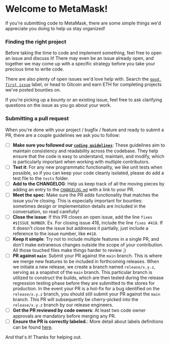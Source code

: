 # Welcome to MetaMask!

If you're submitting code to MetaMask, there are some simple things we'd appreciate you doing to help us stay organized!

### Finding the right project

Before taking the time to code and implement something, feel free to open an issue and discuss it! There may even be an issue already open, and together we may come up with a specific strategy before you take your precious time to write code.

There are also plenty of open issues we'd love help with. Search the [`good first issue`](https://github.com/MetaMask/metamask-mobile/contribute) label, or head to Gitcoin and earn ETH for completing projects we've posted bounties on.

If you're picking up a bounty or an existing issue, feel free to ask clarifying questions on the issue as you go about your work.

### Submitting a pull request
When you're done with your project / bugfix / feature and ready to submit a PR, there are a couple guidelines we ask you to follow:

- [ ] **Make sure you followed our [`coding guidelines`](https://github.com/MetaMask/metamask-mobile/blob/main/.github/guidelines/CODING_GUIDELINES.md)**: These guidelines aim to maintain consistency and readability across the codebase. They help ensure that the code is easy to understand, maintain, and modify, which is particularly important when working with multiple contributors.
- [ ] **Test it**: For any new programmatic functionality, we like unit tests when possible, so if you can keep your code cleanly isolated, please do add a test file to the `tests` folder.
- [ ] **Add to the CHANGELOG**: Help us keep track of all the moving pieces by adding an entry to the [`CHANGELOG.md`](https://github.com/MetaMask/metamask-mobile/blob/main/CHANGELOG.md) with a link to your PR.
- [ ] **Meet the spec**: Make sure the PR adds functionality that matches the issue you're closing. This is especially important for bounties: sometimes design or implementation details are included in the conversation, so read carefully!
- [ ] **Close the issue**: If this PR closes an open issue, add the line `fixes #$ISSUE_NUMBER`. Ex. For closing issue 418, include the line `fixes #418`. If it doesn't close the issue but addresses it partially, just include a reference to the issue number, like `#418`.
- [ ] **Keep it simple**: Try not to include multiple features in a single PR, and don't make extraneous changes outside the scope of your contribution. All those touched files make things harder to review ;)
- [ ] **PR against `main`**: Submit your PR against the `main` branch. This is where we merge new features to be included in forthcoming releases. When we initiate a new release, we create a branch named `release/x.y.z`, serving as a snapshot of the `main` branch. This particular branch is utilized to construct the builds, which are then tested during the release regression testing phase before they are submitted to the stores for production. In the event your PR is a hot-fix for a bug identified on the `release/x.y.z` branch, you should still submit your PR against the `main` branch. This PR will subsequently be cherry-picked into the `release/x.y.z` branch by our release engineers.
- [ ] **Get the PR reviewed by code owners**: At least two code owner approvals are mandatory before merging any PR.
- [ ] **Ensure the PR is correctly labeled.**: More detail about labels definitions can be found [here](https://github.com/MetaMask/metamask-mobile/blob/main/.github/guidelines/LABELING_GUIDELINES.md).

And that's it! Thanks for helping out.
